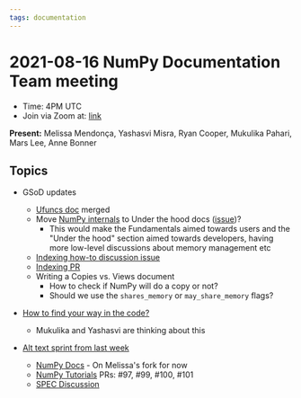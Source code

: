 ```yaml
---
tags: documentation
---
```


# 2021-08-16 NumPy Documentation Team meeting

- Time: 4PM UTC
- Join via Zoom at: [link](https://zoom.us/j/96219574921?pwd=VTRNeGwwOUlrYVNYSENpVVBRRjlkZz09)

**Present:** Melissa Mendonça, Yashasvi Misra, Ryan Cooper, Mukulika Pahari, Mars Lee, Anne Bonner

## Topics

- GSoD updates
    - [Ufuncs doc](https://github.com/numpy/numpy/pull/19516) merged
    - Move [NumPy internals](https://numpy.org/devdocs/reference/internals.html) to Under the hood docs ([issue](https://github.com/numpy/numpy/issues/19689))?
        - This would make the Fundamentals aimed towards users and the "Under the hood" section aimed towards developers, having more low-level discussions about memory management etc
    - [Indexing how-to discussion issue](https://github.com/numpy/numpy/issues/19586)
    - [Indexing PR](https://github.com/numpy/numpy/pull/19407)
    - Writing a Copies vs. Views document
        - How to check if NumPy will do a copy or not?
        - Should we use the `shares_memory` or `may_share_memory` flags?

- [How to find your way in the code?](https://github.com/numpy/numpy/issues/15567)
    - Mukulika and Yashasvi are thinking about this
- [Alt text sprint from last week](https://github.com/numpy/numpy-tutorials/issues/96)
    - [NumPy Docs](https://github.com/melissawm/numpy/pull/27) - On Melissa's fork for now
    - [NumPy Tutorials](https://github.com/numpy/numpy-tutorials) PRs: #97, #99, #100, #101
    - [SPEC Discussion](https://discuss.scientific-python.org/t/discussion-accessible-open-source-projects/63)

